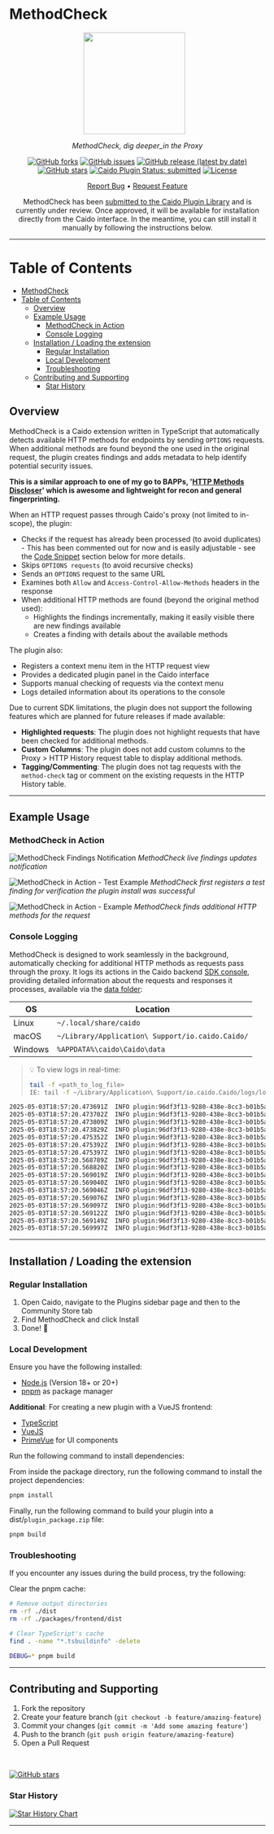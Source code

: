 # MethodCheck

<div align="center">

<img src="./public/images/methodcheck.jpeg" width="200" height="200" align="center" style="margin-right: 12px"/>

_MethodCheck, dig deeper_in the Proxy_

[![GitHub forks](https://img.shields.io/github/forks/GangGreenTemperTatum/MethodCheck?style=social)](https://github.com/GangGreenTemperTatum/MethodCheck/network/members)
[![GitHub issues](https://img.shields.io/github/issues/GangGreenTemperTatum/MethodCheck)](https://github.com/GangGreenTemperTatum/MethodCheck/issues)
[![GitHub release (latest by date)](https://img.shields.io/github/v/release/GangGreenTemperTatum/MethodCheck)](https://github.com/GangGreenTemperTatum/MethodCheck/releases)
[![GitHub stars](https://img.shields.io/github/stars/GangGreenTemperTatum/MethodCheck?style=social)](https://github.com/GangGreenTemperTatum/MethodCheck/stargazers)
[![Caido Plugin Status: submitted](https://img.shields.io/badge/Caido%20Plugin%20Status-submitted-1E90FF?style=flat)](https://github.com/caido/store/pull/24) <!-- TODO -->
[![License](https://img.shields.io/github/license/GangGreenTemperTatum/MethodCheck?branch=main)](https://github.com/GangGreenTemperTatum/MethodCheck/blob/main/LICENSE)

[Report Bug](https://github.com/GangGreenTemperTatum/MethodCheck/issues) •
[Request Feature](https://github.com/GangGreenTemperTatum/MethodCheck/issues)

<!-- TODO > MethodCheck is now available via the Caido Plugin Library! 🥳 -->
MethodCheck has been [submitted to the Caido Plugin Library](https://github.com/caido/store/pull/24) and is currently under review. Once approved, it will be available for installation directly from the Caido interface. In the meantime, you can still install it manually by following the instructions below.

</div>

---

# Table of Contents

- [MethodCheck](#methodcheck)
- [Table of Contents](#table-of-contents)
  - [Overview](#overview)
  - [Example Usage](#example-usage)
    - [MethodCheck in Action](#methodcheck-in-action)
    - [Console Logging](#console-logging)
  - [Installation  / Loading the extension](#installation---loading-the-extension)
    - [Regular Installation](#regular-installation)
    - [Local Development](#local-development)
    - [Troubleshooting](#troubleshooting)
  - [Contributing and Supporting](#contributing-and-supporting)
    - [Star History](#star-history)


## Overview

MethodCheck is a Caido extension written in TypeScript that automatically detects available HTTP methods for endpoints by sending `OPTIONS` requests. When additional methods are found beyond the one used in the original request, the plugin creates findings and adds metadata to help identify potential security issues.

__This is a similar approach to one of my go to BAPPs, '[HTTP Methods Discloser](https://portswigger.net/bappstore/2d84c07f3a8d4e2b97828cd0aa814b07)' which is awesome and lightweight for recon and general fingerprinting.__

When an HTTP request passes through Caido's proxy (not limited to in-scope), the plugin:

- Checks if the request has already been processed (to avoid duplicates) - This has been commented out for now and is easily adjustable - see the [Code Snippet](https://github.com/GangGreenTemperTatum/MethodCheck/blob/90d41ab02c70d3ba785039aadd29349349b4c597/packages/backend/src/index.ts#L213-L222) section below for more details.
- Skips `OPTIONS requests` (to avoid recursive checks)
- Sends an `OPTIONS` request to the same URL
- Examines both `Allow` and `Access-Control-Allow-Methods` headers in the response
- When additional HTTP methods are found (beyond the original method used):
  - Highlights the findings incrementally, making it easily visible there are new findings available
  - Creates a finding with details about the available methods

The plugin also:

- Registers a context menu item in the HTTP request view
- Provides a dedicated plugin panel in the Caido interface
- Supports manual checking of requests via the context menu
- Logs detailed information about its operations to the console

Due to current SDK limitations, the plugin does not support the following features which are planned for future releases if made available:

- **Highlighted requests**: The plugin does not highlight requests that have been checked for additional methods.
- **Custom Columns**: The plugin does not add custom columns to the Proxy > HTTP History request table to display additional methods.
- **Tagging/Commenting**: The plugin does not tag requests with the `method-check` tag or comment on the existing requests in the HTTP History table.

---

## Example Usage

### MethodCheck in Action

![MethodCheck Findings Notification](./public/images/findings-notification.png)
*MethodCheck live findings updates notification*

![MethodCheck in Action - Test Example](./public/images/test-example-finding.png)
*MethodCheck first registers a test finding for verification the plugin install was successful*

![MethodCheck in Action - Example](./public/images/example-finding.png)
*MethodCheck finds additional HTTP methods for the request*

### Console Logging

MethodCheck is designed to work seamlessly in the background, automatically checking for additional HTTP methods as requests pass through the proxy. It logs its actions in the Caido backend [SDK console](https://developer.caido.io/reference/modules/extra/console.html#extra-console), providing detailed information about the requests and responses it processes, available via the [data folder](https://docs.caido.io/reference/internal_files.html):

| OS      | Location                                             |
|---------|------------------------------------------------------|
| Linux   | `~/.local/share/caido`                               |
| macOS   | `~/Library/Application\ Support/io.caido.Caido/`     |
| Windows | `%APPDATA%\caido\Caido\data`                         |

> 💡 To view logs in real-time:
>
> ```bash
> tail -f <path_to_log_file>
> IE: tail -f ~/Library/Application\ Support/io.caido.Caido/logs/logging.2025-05-10.log
> ```

```bash
2025-05-03T18:57:20.473691Z  INFO plugin:96df3f13-9280-438e-8cc3-b01b5a4e957f js|sdk: [MethodCheck] Checking methods for request 11206
2025-05-03T18:57:20.473702Z  INFO plugin:96df3f13-9280-438e-8cc3-b01b5a4e957f js|sdk: [MethodCheck] Checking methods for URL: https://sync-1-us-west1-g.sync.services.mozilla.com/1.5/170298185/info/collections (original method: GET)
2025-05-03T18:57:20.473809Z  INFO plugin:96df3f13-9280-438e-8cc3-b01b5a4e957f js|sdk: [MethodCheck] Parsing URL: https://sync-1-us-west1-g.sync.services.mozilla.com/1.5/170298185/info/collections
2025-05-03T18:57:20.473829Z  INFO plugin:96df3f13-9280-438e-8cc3-b01b5a4e957f js|sdk: [MethodCheck] Parsed URL - Host: sync-1-us-west1-g.sync.services.mozilla.com, Path: /1.5/170298185/info/collections
2025-05-03T18:57:20.475352Z  INFO plugin:96df3f13-9280-438e-8cc3-b01b5a4e957f js|sdk: [MethodCheck] Created OPTIONS request to sync-1-us-west1-g.sync.services.mozilla.com:443/
2025-05-03T18:57:20.475392Z  INFO plugin:96df3f13-9280-438e-8cc3-b01b5a4e957f js|sdk: [MethodCheck] Request headers: {"User-Agent":["Caido MethodCheck"],"Host":["sync-1-us-west1-g.sync.services.mozilla.com"]}
2025-05-03T18:57:20.475397Z  INFO plugin:96df3f13-9280-438e-8cc3-b01b5a4e957f js|sdk: [MethodCheck] Sending OPTIONS request...
2025-05-03T18:57:20.568789Z  INFO plugin:96df3f13-9280-438e-8cc3-b01b5a4e957f js|sdk: [MethodCheck] OPTIONS request sent with ID: 11208
2025-05-03T18:57:20.568820Z  INFO plugin:96df3f13-9280-438e-8cc3-b01b5a4e957f js|sdk: [MethodCheck] OPTIONS response received, status: 204
2025-05-03T18:57:20.569019Z  INFO plugin:96df3f13-9280-438e-8cc3-b01b5a4e957f js|sdk: [MethodCheck] Response headers: {"Server":["openresty/1.15.8.2"],"Date":["Sat, 03 May 2025 18:57:20 GMT"],"Content-Length":["0"],"Via":["1.1 google"],"Access-Control-Max-Age":["1728000"],"Content-Type":["text/plain charset=UTF-8"],"Alt-Svc":["clear"],"Access-Control-Allow-Credentials":["true"],"Access-Control-Allow-Methods":["DELETE, GET, POST, PUT, OPTIONS"],"Access-Control-Allow-Headers":["DNT,Keep-Alive,User-Agent,X-Requested-With,If-Modified-Since,Cache-Control,Content-Type,Authorization,X-Conditions-Accepted"]}
2025-05-03T18:57:20.569040Z  INFO plugin:96df3f13-9280-438e-8cc3-b01b5a4e957f js|sdk: [MethodCheck] No Allow header found
2025-05-03T18:57:20.569046Z  INFO plugin:96df3f13-9280-438e-8cc3-b01b5a4e957f js|sdk: [MethodCheck] Found Access-Control-Allow-Methods header: DELETE
2025-05-03T18:57:20.569076Z  INFO plugin:96df3f13-9280-438e-8cc3-b01b5a4e957f js|sdk: [MethodCheck] Parsed methods from CORS header: ["DELETE"]
2025-05-03T18:57:20.569097Z  INFO plugin:96df3f13-9280-438e-8cc3-b01b5a4e957f js|sdk: [MethodCheck] Found 1 additional methods: ["DELETE"]
2025-05-03T18:57:20.569122Z  INFO plugin:96df3f13-9280-438e-8cc3-b01b5a4e957f js|sdk: [MethodCheck] Found additional methods for https://sync-1-us-west1-g.sync.services.mozilla.com/1.5/170298185/info/collections: DELETE
2025-05-03T18:57:20.569149Z  INFO plugin:96df3f13-9280-438e-8cc3-b01b5a4e957f js|sdk: [MethodCheck] Creating new finding for https://sync-1-us-west1-g.sync.services.mozilla.com/1.5/170298185/info/collections
2025-05-03T18:57:20.569997Z  INFO plugin:96df3f13-9280-438e-8cc3-b01b5a4e957f js|sdk: [MethodCheck] Successfully created finding for alternative methods on https://sync-1-us-west1-g.sync.services.mozilla.com/1.5/170298185/info/collections
```

---

## Installation  / Loading the extension

### Regular Installation

1. Open Caido, navigate to the Plugins sidebar page and then to the Community Store tab
2. Find MethodCheck and click Install
3. Done! 🎉

### Local Development

Ensure you have the following installed:
- [Node.js](https://nodejs.org/en) (Version 18+ or 20+)
- [pnpm](https://pnpm.io/) as package manager

**Additional**: For creating a new plugin with a VueJS frontend:

- [TypeScript](https://www.typescriptlang.org/)
- [VueJS](https://vuejs.org/)
- [PrimeVue](https://primevue.org/) for UI components

Run the following command to install dependencies:

From inside the package directory, run the following command to install the project dependencies:

```bash
pnpm install
```

Finally, run the following command to build your plugin into a dist/`plugin_package.zip` file:

```bash
pnpm build
```

### Troubleshooting

If you encounter any issues during the build process, try the following:

Clear the pnpm cache:

```bash
# Remove output directories
rm -rf ./dist
rm -rf ./packages/frontend/dist

# Clear TypeScript's cache
find . -name "*.tsbuildinfo" -delete
```

```bash
DEBUG=* pnpm build
```

---

## Contributing and Supporting

1. Fork the repository
2. Create your feature branch (`git checkout -b feature/amazing-feature`)
3. Commit your changes (`git commit -m 'Add some amazing feature'`)
4. Push to the branch (`git push origin feature/amazing-feature`)
5. Open a Pull Request

<br>

[![GitHub stars](https://img.shields.io/github/stars/GangGreenTemperTatum/MethodCheck.svg?style=social&label=Star&maxAge=2592000)](https://github.com/GangGreenTemperTatum/MethodCheck/stargazers/)

### Star History

[![Star History Chart](https://api.star-history.com/svg?repos=GangGreenTemperTatum/MethodCheck&type=Date)](https://star-history.com/#GangGreenTemperTatum/MethodCheck&Date)

---

